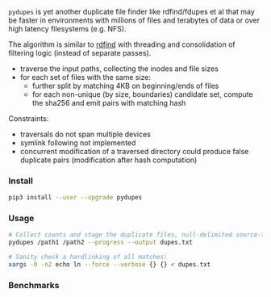 `pydupes` is yet another duplicate file finder like rdfind/fdupes et al
that may be faster in environments with millions of files and terabytes
of data or over high latency filesystems (e.g. NFS).

The algorithm is similar to [rdfind](https://github.com/pauldreik/rdfind) with threading and consolidation of
filtering logic (instead of separate passes).
- traverse the input paths, collecting the inodes and file sizes
- for each set of files with the same size:
  - further split by matching 4KB on beginning/ends of files
  - for each non-unique (by size, boundaries) candidate set, compute the sha256 and emit pairs with matching hash

Constraints:
- traversals do not span multiple devices
- symlink following not implemented
- concurrent modification of a traversed directory could produce false duplicate pairs 
(modification after hash computation)

### Install
```bash
pip3 install --user --upgrade pydupes
```

### Usage

```bash
# Collect counts and stage the duplicate files, null-delimited source-target pairs:
pydupes /path1 /path2 --progress --output dupes.txt

# Sanity check a hardlinking of all matches:
xargs -0 -n2 echo ln --force --verbose {} {} < dupes.txt
```

### Benchmarks

